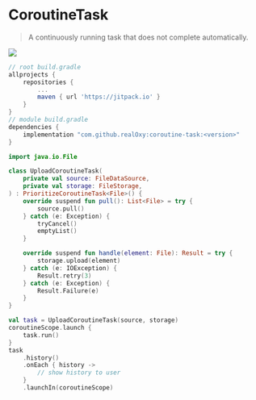 # CoroutineTask
> A continuously running task that does not complete automatically.

[![](https://jitpack.io/v/realOxy/coroutine-task.svg)](https://jitpack.io/#realOxy/coroutine-task)

```groovy
// root build.gradle
allprojects {
    repositories {
        ...
        maven { url 'https://jitpack.io' }
    }
}
// module build.gradle
dependencies {
    implementation "com.github.realOxy:coroutine-task:<version>"
}
```

```kotlin
import java.io.File

class UploadCoroutineTask(
    private val source: FileDataSource,
    private val storage: FileStorage,
) : PrioritizeCoroutineTask<File>() {
    override suspend fun pull(): List<File> = try {
        source.pull()
    } catch (e: Exception) {
        tryCancel()
        emptyList()
    }

    override suspend fun handle(element: File): Result = try {
        storage.upload(element)
    } catch (e: IOException) {
        Result.retry(3)
    } catch (e: Exception) {
        Result.Failure(e)
    }
}
```

```kotlin
val task = UploadCoroutineTask(source, storage)
coroutineScope.launch {
    task.run()
}
task
    .history()
    .onEach { history ->
        // show history to user
    }
    .launchIn(coroutineScope)
```